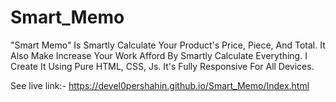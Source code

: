 # Smart_Memo

"Smart Memo" Is Smartly Calculate Your Product's Price, Piece, And Total. It Also Make Increase Your Work Afford By Smartly Calculate Everything.
I Create It Using Pure HTML, CSS, Js.
It's Fully Responsive For All Devices.

See live link:- https://devel0pershahin.github.io/Smart_Memo/Index.html
